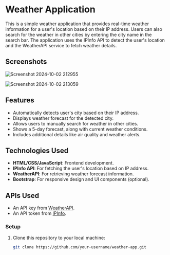 # Weather Application

This is a simple weather application that provides real-time weather information for a user's location based on their IP address. Users can also search for the weather in other cities by entering the city name in the search bar. The application uses the IPInfo API to detect the user's location and the WeatherAPI service to fetch weather details.

## Screenshots

![Screenshot 2024-10-02 212955](https://github.com/user-attachments/assets/967f7628-fc32-49b4-957c-40bac43dc9b8)


![Screenshot 2024-10-02 213059](https://github.com/user-attachments/assets/4ba49bae-ab90-4568-aa47-a6e1f0d5a9d0)

## Features
- Automatically detects user's city based on their IP address.
- Displays weather forecast for the detected city.
- Allows users to manually search for weather in other cities.
- Shows a 5-day forecast, along with current weather conditions.
- Includes additional details like air quality and weather alerts.

## Technologies Used
- **HTML/CSS/JavaScript**: Frontend development.
- **IPInfo API**: For fetching the user's location based on IP address.
- **WeatherAPI**: For retrieving weather forecast information.
- **Bootstrap**: For responsive design and UI components (optional).
  

## APIs Used
- An API key from [WeatherAPI](https://www.weatherapi.com/).
- An API token from [IPInfo](https://ipinfo.io/).

### Setup
1. Clone this repository to your local machine:
   ```bash
   git clone https://github.com/your-username/weather-app.git

